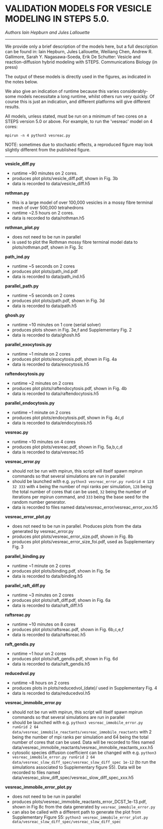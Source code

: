 
# VALIDATION MODELS FOR VESICLE MODELING IN STEPS 5.0. 
*Authors Iain Hepburn and Jules Lallouette*

---------------------------------------------------------------------

We provide only a brief description of the models here, but a full description can be found in:
Iain Hepburn, Jules Lallouette, Weiliang Chen, Andrew R. Gallimore, Sarah Y. Nagasawa-Soeda, Erik De Schutter: Vesicle and reaction-diffusion hybrid modeling with STEPS. Communications Biology (in press)

The output of these models is directly used in the figures, as indicated in the notes below. 

We also give an indication of runtime because this varies considerably- some models necessitate a long runtime, whilst others run very quickly. Of course this is just an indication, and different platforms will give different results.  

All models, unless stated, must be run on a minimum of two cores on a STEPS version 5.0 or above. For example, to run the 'vesreac' model on 4 cores:
 ```
 mpirun -n 4 python3 vesreac.py
 ```

NOTE: sometimes due to stochastic effects, a reproduced figure may look slightly different from the published figure. 

---------------------------------------------------------------------


**vesicle_diff.py**
 - runtime ~90 minutes on 2 cores. 
 - produces plot plots/vesicle\_diff.pdf, shown in Fig. 3b
 - data is recorded to data/vesicle_diff.h5

**rothman.py**
 - this is a large model of over 100,000 vesicles in a mossy fibre terminal mesh of over 500,000 tetrahedrons
 - runtime ~2.5 hours on 2 cores.
 - data is recorded to data/rothman.h5

**rothman_plot.py**
 - does not need to be run in parallel
 - is used to plot the Rothman mossy fibre terminal model data to plots/rothman.pdf, shown in Fig. 3c 

**path_ind.py**
 - runtime ~5 seconds on 2 cores 
 - produces plot plots/path\_ind.pdf
 - data is recorded to data/path_ind.h5

**parallel_path.py**
 - runtime ~5 seconds on 2 cores 
 - produces plot plots/path.pdf, shown in Fig. 3d
 - data is recorded to data/path.h5

**ghosh.py**
 - runtime ~10 minutes on 1 core (serial solver)
 - produces plots shown in Fig. 3e,f and Supplementary Fig. 2
 - data is recorded to data/ghosh.h5

**parallel_exocytosis.py**
 - runtime ~1 minute on 2 cores 
 - produces plot plots/exocytosis.pdf, shown in Fig. 4a
 - data is recorded to data/exocytosis.h5

**raftendocytosis.py**
 - runtime ~2 minutes on 2 cores 
 - produces plot plots/raftendocytosis.pdf, shown in Fig. 4b
 - data is recorded to data/raftendocytosis.h5

**parallel_endocytosis.py**
 - runtime ~1 minute on 2 cores 
 - produces plot plots/endocytosis.pdf, shown in Fig. 4c,d
 - data is recorded to data/endocytosis.h5

**vesreac.py**
 - runtime ~10 minutes on 4 cores
 - produces plot plots/vesreac.pdf, shown in Fig. 5a,b,c,d
 - data is recorded to data/vesreac.h5

**vesreac_error.py**
 - should not be run with mpirun, this script will itself spawn mpirun commands so that several simulations are run in parallel
 - should be launched with e.g. `python3 vesreac_error.py runGrid 4 128 32 333` with `4` being the number of mpi ranks per simulation, `128` being the total number of cores that can be used, `32` being the number of iterations per mpirun command, and `333` being the base seed for the random number generator.
 - data is recorded to files named data/vesreac_error/vesreac_error_xxx.h5

**vesreac_error_plot.py**
 - does not need to be run in parallel. Produces plots from the data generated by vesreac_error.py
 - produces plot plots/vesreac_error_size.pdf, shown in Fig. 8b
 - produces plot plots/vesreac_error_size_foi.pdf, used as Supplementary Fig. 3
 
**parallel_binding.py**
 - runtime ~1 minute on 2 cores
 - produces plot plots/binding.pdf, shown in Fig. 5e
 - data is recorded to data/binding.h5

**parallel_raft_diff.py**
 - runtime ~3 minutes on 2 cores
 - produces plot plots/raft\_diff.pdf, shown in Fig. 6a
 - data is recorded to data/raft_diff.h5

**raftsreac.py**
 - runtime ~10 minutes on 8 cores
 - produces plot plots/raftsreac.pdf, shown in Fig. 6b,c,e,f
 - data is recorded to data/raftsreac.h5

**raft_gendis.py**
 - runtime ~1 hour on 2 cores
 - produces plot plots/raft\_gendis.pdf, shown in Fig. 6d
 - data is recorded to data/raft_gendis.h5

**reducedvol.py**
 - runtime ~8 hours on 2 cores
 - produces plots in plots/reducedvol\_(date)/ used in Supplementary Fig. 4
 - data is recorded to data/reducedvol.h5

**vesreac_immobile_error.py**
 - should not be run with mpirun, this script will itself spawn mpirun commands so that several simulations are run in parallel
 - should be launched with e.g. `python3 vesreac_immobile_error.py runGrid 2 64 data/vesreac_immobile_reactants/vesreac_immobile_reactants` with 2 being the number of mpi ranks per simulation and 64 being the total number of cores that can be used. Data will be recorded to files named data/vesreac_immobile_reactants/vesreac_immobile_reactants_xxx.h5
 - cytosolic species diffusion coefficient can be changed with e.g. `python3 vesreac_immobile_error.py runGrid 2 64 data/vesreac_slow_diff_spec/vesreac_slow_diff_spec 1e-12` (to run the simulations associated to Supplementary figure S5). Data will be recorded to files named data/vesreac_slow_diff_spec/vesreac_slow_diff_spec_xxx.h5

**vesreac_immobile_error_plot.py**
 - does not need to be run in parallel
 - produces plots/vesreac_immobile_reactants_error_DCST_1e-13.pdf, shown in Fig 8c from the data generated by `vesreac_immobile_error.py`
 - can also be called with a different path to generate the plot from Supplementary Figure S5: `python3 vesreac_immobile_error_plot.py data/vesreac_slow_diff_spec/vesreac_slow_diff_spec`

